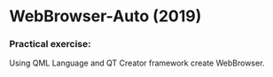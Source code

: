 # WebBrowser-Auto (2019)
### Practical exercise:
Using QML Language and QT Creator framework create WebBrowser.
